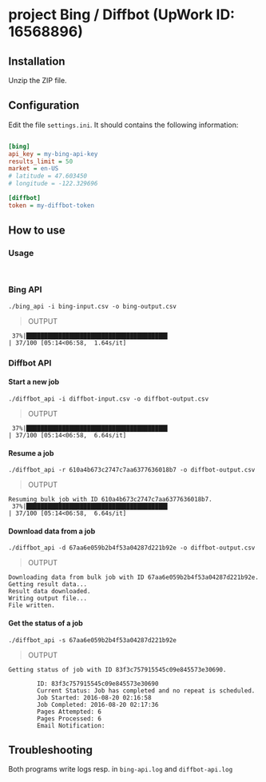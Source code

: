 # project Bing / Diffbot (UpWork ID: 16568896)

## Installation

Unzip the ZIP file.

## Configuration

Edit the file `settings.ini`. It should contains the following information:
```ini

[bing]
api_key = my-bing-api-key
results_limit = 50
market = en-US
# latitude = 47.603450
# longitude = -122.329696

[diffbot]
token = my-diffbot-token

```

## How to use

### Usage

```


```
### Bing API

```shell
./bing_api -i bing-input.csv -o bing-output.csv
```
> OUTPUT
```
 37%|███████████████████████████████████████▌                                                                   | 37/100 [05:14<06:58,  1.64s/it]
```

### Diffbot API

#### Start a new job

```shell
./diffbot_api -i diffbot-input.csv -o diffbot-output.csv
```
> OUTPUT
```
 37%|███████████████████████████████████████▌                                                                   | 37/100 [05:14<06:58,  6.64s/it]
```

#### Resume a job

```shell
./diffbot_api -r 610a4b673c2747c7aa6377636018b7 -o diffbot-output.csv
```
> OUTPUT
```
Resuming bulk job with ID 610a4b673c2747c7aa6377636018b7.
 37%|███████████████████████████████████████▌                                                                   | 37/100 [05:14<06:58,  6.64s/it]
```


#### Download data from a job

```shell
./diffbot_api -d 67aa6e059b2b4f53a04287d221b92e -o diffbot-output.csv
```
> OUTPUT
```
Downloading data from bulk job with ID 67aa6e059b2b4f53a04287d221b92e.
Getting result data...
Result data downloaded.
Writing output file...
File written.
```

#### Get the status of a job
```shell
./diffbot_api -s 67aa6e059b2b4f53a04287d221b92e
```
> OUTPUT
```
Getting status of job with ID 83f3c757915545c09e845573e30690.

        ID: 83f3c757915545c09e845573e30690
        Current Status: Job has completed and no repeat is scheduled.
        Job Started: 2016-08-20 02:16:58
        Job Completed: 2016-08-20 02:17:36
        Pages Attempted: 6
        Pages Processed: 6
        Email Notification: 
```


## Troubleshooting

Both programs write logs resp. in `bing-api.log` and `diffbot-api.log`
